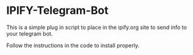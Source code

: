# IPIFY-Telegram-Bot
This is a simple plug in script to place in the ipify.org site to send info to your telegram bot.

Follow the instructions in the code to install properly.
